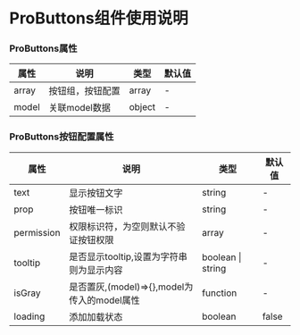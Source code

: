 #  ProButtons组件使用说明



### ProButtons属性

|  属性    |   说明  |类型    |默认值|
|  ----    | ----  | ---- | ----|
| array | 按钮组，按钮配置   |  array | - |
| model   | 关联model数据 | object | - |



### ProButtons按钮配置属性

|  属性    |   说明  |类型    |默认值|
|  ----    | ----  | ---- | ----|
| text | 显示按钮文字  |  string | - |
| prop   | 按钮唯一标识 | string | - |
| permission   | 权限标识符，为空则默认不验证按钮权限 | array | - |
| tooltip   | 是否显示tooltip,设置为字符串则为显示内容 | boolean \| string | - |
| isGray   | 是否置灰,(model)=>{},model为传入的model属性 | function  | - |
| loading | 添加加载状态 | boolean | false |